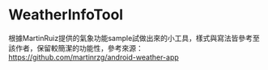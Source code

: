 # WeatherInfoTool
根據MartinRuiz提供的氣象功能sample試做出來的小工具，樣式與寫法皆參考至該作者，保留較簡潔的功能性，參考來源：https://github.com/martinrzg/android-weather-app
